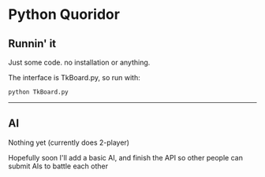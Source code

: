 Python Quoridor
===============

## Runnin' it

Just some code. no installation or anything.

The interface is TkBoard.py, so run with:

    python TkBoard.py

---

## AI

Nothing yet (currently does 2-player)

Hopefully soon I'll add a basic AI, and finish the API so other people can submit AIs to battle each other